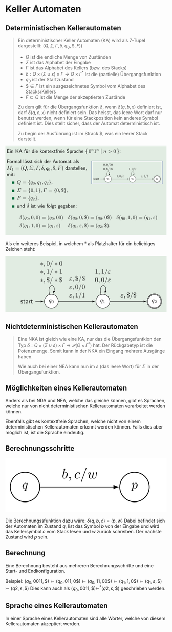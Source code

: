 # Keller Automaten

## Deterministischen Kellerautomaten

>Ein deterministischer Keller Automaten (KA) wird als 7-Tupel dargestellt: $(Q, \Sigma, \Gamma, \delta, q_0, \$, F)$)
>
>* $Q$ ist die endliche Menge von Zuständen
>* $\Sigma$ ist das Alphabet der Eingabe
>* $\Gamma$ ist das Alphabet des Kellers (bzw. des Stacks)
>* $\delta: Q\times (\Sigma \cup \varepsilon) \times \Gamma\rightarrow Q\times\Gamma^*$ ist die (partielle) Übergangsfunktion
>* $q_0$ ist der Startzustand
>* $\$\in \Gamma$ ist ein ausgezeichnetes Symbol vom Alphabet des Stacks/Kellers
>* $F\subseteq Q$ ist die Menge der akzeptierten Zustände 
>
>Zu dem gilt für die Übergangsfunktion $\delta$, wenn $\delta(q, b, x)$ definiert ist, darf $\delta(q, \varepsilon, x)$ nicht definiert sein. Das heisst, das leere Wort darf nur benutzt werden, wenn für eine Stackposition kein anderes Symbol definiert ist. Dies stellt sicher, dass der Automat deterministisch ist.
>
>Zu begin der Ausführung ist im Strack $\$$, was ein leerer Stack darstellt.



![image-20220315145153384](res/image-20220315145153384.png)

Als ein weiteres Beispiel, in welchem $*$ als Platzhalter für ein beliebiges Zeichen steht:

![image-20220326193950829](res/image-20220326193950829.png)

## Nichtdeterministischen Kellerautomaten

> Eine NKA ist gleich wie eine KA, nur das die Übergangsfuntkion den Typ $\delta: Q\times (\Sigma \cup \varepsilon) \times \Gamma\rightarrow \mathcal P (Q\times\Gamma^*)$ hat. Der Rückgabetyp ist die Potenzmenge. Somit kann in der NKA ein Eingang mehrere Ausgänge haben.
>
> Wie auch bei einer NEA kann nun im $\varepsilon$ (das leere Wort) für $\Sigma$ in der Übergangsfunktion. 

## Möglichkeiten eines Kellerautomaten

Anders als bei NDA und NEA, welche das gleiche können, gibt es Sprachen, welche nur von nicht deterministischen Kellerautomaten verarbeitet werden können.

Ebenfalls gibt es kontextfreie Sprachen, welche nicht von einem deterministischen Kellerautomaten erkennt werden können. Falls dies aber möglich ist, ist die Sprache eindeutig.

## Berechnungsschritte

![image-20220326193612394](res/image-20220326193612394.png)

Die Berechnungssfunktion dazu wäre: $\delta(q, b, c)=(p, w)$
Dabei befindet sich der Automaten im Zustand $q$, list das Symbol $b$ von der Eingabe und wird das Kellersymbol $c$ vom Stack lesen und $w$ zurück schreiben. Der nächste Zustand wird $p$ sein.

## Berechnung

Eine Berechnung besteht aus mehreren Berechnungsschritte und eine Start- und Endkonfiguration.

Beispiel: $(q_0, 0011, \$) \vdash (q_0, 011, 0\$)\vdash (q_0, 11, 00\$)\vdash(q_1, 1, 0\$)\vdash(q_1, \varepsilon, \$)\vdash(q2, \varepsilon, \$)$ 
Dies kann auch als $(q_0, 0011, \$)\vdash^*(q2, \varepsilon, \$)$ geschrieben werden.

## Sprache eines Kellerautomaten

In einer Sprache eines Kellerautomaten sind alle Wörter, welche von diesem Kellerautomaten akzeptiert werden.


